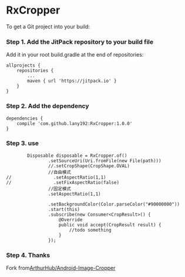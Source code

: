 # RxCropper
To get a Git project into your build:

### Step 1. Add the JitPack repository to your build file

Add it in your root build.gradle at the end of repositories:

    allprojects {
        repositories {
            ...
            maven { url 'https://jitpack.io' }
        }
    }

### Step 2. Add the dependency

    dependencies {
        compile 'com.github.lany192:RxCropper:1.0.0'
    }

### Step 3. use

            Disposable disposable = RxCropper.of()
                    .setSourceUri(Uri.fromFile(new File(path)))
                    //.setCropShape(CropShape.OVAL)
                    //自由模式
    //                .setAspectRatio(1,1)
    //                .setFixAspectRatio(false)
                    //固定模式
                    .setAspectRatio(1,1)

                    .setBackgroundColor(Color.parseColor("#90000000"))
                    .start(this)
                    .subscribe(new Consumer<CropResult>() {
                        @Override
                        public void accept(CropResult result) {
                            //todo something
                        }
                    });
                    
### Step 4. Thanks

Fork from[ArthurHub/Android-Image-Cropper](https://github.com/ArthurHub/Android-Image-Cropper)